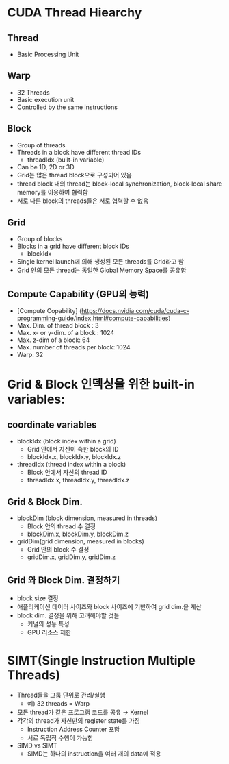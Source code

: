 # CUDA Thread Hiearchy
## Thread
* Basic Processing Unit
## Warp
* 32 Threads
* Basic execution unit
* Controlled by the same instructions
## Block
* Group of threads
* Threads in a block have different thread IDs
    + threadIdx (built-in variable)
* Can be 1D, 2D or 3D
* Grid는 많은 thread block으로 구성되어 있음
* thread block 내의 thread는 block-local synchronization, block-local share memory를 이용하여 협력함
* 서로 다른 block의 threads들은 서로 협력할 수 없음
## Grid
* Group of blocks
* Blocks in a grid have different block IDs
    + blockIdx
* Single kernel launch에 의해 생성된 모든 threads를 Grid라고 함
* Grid 안의 모든 thread는 동일한 Global Memory Space를 공유함
## Compute Capability (GPU의 능력)
* [Compute Copability] (https://docs.nvidia.com/cuda/cuda-c-programming-guide/index.html#compute-capabilities)
* Max. Dim. of thread block : 3
* Max. x- or y-dim. of a block : 1024
* Max. z-dim of a block: 64
* Max. number of threads per block: 1024
* Warp: 32

# Grid & Block 인덱싱을 위한 built-in variables: 
## coordinate variables
* blockIdx (block index within a grid)
    * Grid 안에서 자신이 속한 block의 ID
    * blockIdx.x, blockIdx.y, blockIdx.z
* threadIdx (thread index within a block)
    * Block 안에서 자신의 thread ID
    * threadIdx.x, threadIdx.y, threadIdx.z
## Grid & Block Dim.
* blockDim (block dimension, measured in threads)
    * Block 안의 thread 수 결정
    * blockDim.x, blockDim.y, blockDim.z
* gridDim(grid dimension, measured in blocks)
    * Grid 안의 block 수 결정
    * gridDim.x, gridDim.y, gridDim.z

## Grid 와 Block Dim. 결정하기
* block size 결정
* 애플리케이션 데이터 사이즈와 block 사이즈에 기반하여 grid dim.을 계산
* block dim. 결정을 위해 고려해야할 것들
    * 커널의 성능 특성
    * GPU 리소스 제한

# SIMT(Single Instruction Multiple Threads)
* Thread들을 그룹 단위로 관리/실행
    * 예) 32 threads = Warp
* 모든 thread가 같은 프로그램 코드를 공유 → Kernel
* 각각의 thread가 자신만의 register state를 가짐
    * Instruction Address Counter 포함
    * 서로 독립적 수행이 가능함
* SIMD vs SIMT
    * SIMD는 하나의 instruction을 여러 개의 data에 적용
